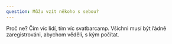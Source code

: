 ```yaml
---
question: Můžu vzít někoho s sebou?
---
```

Proč ne? Čím víc lidí, tím víc svatbarcamp. Všichni musí být řádně zaregistrováni, abychom věděli, s kým počítat. 